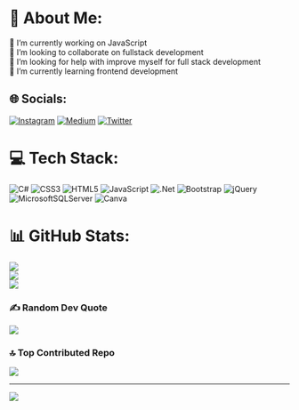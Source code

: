 # 💫 About Me:
🔭 I’m currently working on JavaScript<br>👯 I’m looking to collaborate on fullstack development<br>🤝 I’m looking for help with improve myself for full stack development<br>🌱 I’m currently learning frontend development


## 🌐 Socials:
[![Instagram](https://img.shields.io/badge/Instagram-%23E4405F.svg?logo=Instagram&logoColor=white)](https://instagram.com/ozgeonline0) [![Medium](https://img.shields.io/badge/Medium-12100E?logo=medium&logoColor=white)](https://medium.com/@ozgeonline) [![Twitter](https://img.shields.io/badge/Twitter-%231DA1F2.svg?logo=Twitter&logoColor=white)](https://twitter.com/ozgeonline0) 

# 💻 Tech Stack:
![C#](https://img.shields.io/badge/c%23-%23239120.svg?style=for-the-badge&logo=c-sharp&logoColor=white) ![CSS3](https://img.shields.io/badge/css3-%231572B6.svg?style=for-the-badge&logo=css3&logoColor=white) ![HTML5](https://img.shields.io/badge/html5-%23E34F26.svg?style=for-the-badge&logo=html5&logoColor=white) ![JavaScript](https://img.shields.io/badge/javascript-%23323330.svg?style=for-the-badge&logo=javascript&logoColor=%23F7DF1E) ![.Net](https://img.shields.io/badge/.NET-5C2D91?style=for-the-badge&logo=.net&logoColor=white) ![Bootstrap](https://img.shields.io/badge/bootstrap-%23563D7C.svg?style=for-the-badge&logo=bootstrap&logoColor=white) ![jQuery](https://img.shields.io/badge/jquery-%230769AD.svg?style=for-the-badge&logo=jquery&logoColor=white) ![MicrosoftSQLServer](https://img.shields.io/badge/Microsoft%20SQL%20Sever-CC2927?style=for-the-badge&logo=microsoft%20sql%20server&logoColor=white) ![Canva](https://img.shields.io/badge/Canva-%2300C4CC.svg?style=for-the-badge&logo=Canva&logoColor=white)
# 📊 GitHub Stats:
![](https://github-readme-stats.vercel.app/api?username=ozgeonline&theme=dark&hide_border=false&include_all_commits=true&count_private=false)<br/>
![](https://github-readme-streak-stats.herokuapp.com/?user=ozgeonline&theme=dark&hide_border=false)<br/>
![](https://github-readme-stats.vercel.app/api/top-langs/?username=ozgeonline&theme=dark&hide_border=false&include_all_commits=true&count_private=false&layout=compact)

### ✍️ Random Dev Quote
![](https://quotes-github-readme.vercel.app/api?type=horizontal&theme=radical)

### 🔝 Top Contributed Repo
![](https://github-contributor-stats.vercel.app/api?username=ozgeonline&limit=5&theme=radical&combine_all_yearly_contributions=true)

---
[![](https://visitcount.itsvg.in/api?id=ozgeonline&icon=3&color=1)](https://visitcount.itsvg.in)

<!-- Proudly created with GPRM ( https://gprm.itsvg.in ) -->
